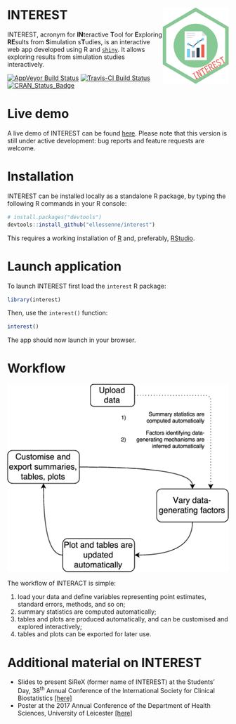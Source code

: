 
<!-- README.md is generated from README.Rmd. Please edit that file -->

# INTEREST <img src="man/figures/hex.png" width = "150" align="right" />

INTEREST, acronym for **IN**teractive **T**ool for **E**xploring
**RE**sults from **S**imulation s**T**udies, is an interactive web app
developed using R and [`shiny`](https://shiny.rstudio.com/). It allows
exploring results from simulation studies interactively.

[![AppVeyor Build
Status](https://ci.appveyor.com/api/projects/status/github/ellessenne/interest?branch=master&svg=true)](https://ci.appveyor.com/project/ellessenne/interest)
[![Travis-CI Build
Status](https://travis-ci.org/ellessenne/interest.svg?branch=master)](https://travis-ci.org/ellessenne/interest)
[![CRAN\_Status\_Badge](http://www.r-pkg.org/badges/version/interest)](https://cran.r-project.org/package=interest)

# Live demo

A live demo of INTEREST can be found
[here](https://interest.shinyapps.io/interest/). Please note that this
version is still under active development: bug reports and feature
requests are welcome.

# Installation

INTEREST can be installed locally as a standalone R package, by typing
the following R commands in your R console:

``` r
# install.packages("devtools")
devtools::install_github("ellessenne/interest")
```

This requires a working installation of [R](https://www.r-project.org/)
and, preferably, [RStudio](https://www.rstudio.com/).

# Launch application

To launch INTEREST first load the `interest` R package:

``` r
library(interest)
```

Then, use the `interest()` function:

``` r
interest()
```

The app should now launch in your browser.

# Workflow

![](README_files/sirex-workflow.png)

The workflow of INTERACT is simple:

1.  load your data and define variables representing point estimates,
    standard errors, methods, and so on;
2.  summary statistics are computed automatically;
3.  tables and plots are produced automatically, and can be customised
    and explored interactively;
4.  tables and plots can be exported for later use.

# Additional material on INTEREST

  - Slides to present SiReX (former name of INTEREST) at the Students’
    Day, 38<sup>th</sup> Annual Conference of the International Society
    for Clinical Biostatistics
    [\[here\]](README_files/iscb38_slides.pdf)
  - Poster at the 2017 Annual Conference of the Department of Health
    Sciences, University of Leicester
    [\[here\]](README_files/hs_poster.pdf)
